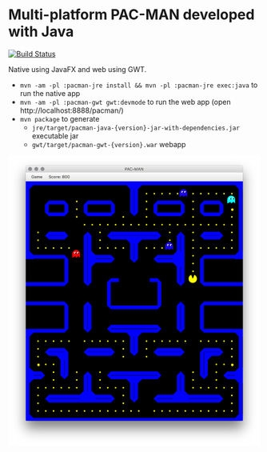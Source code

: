 # Multi-platform PAC-MAN developed with Java 

[![Build Status](https://travis-ci.org/ibaca/pacman.svg?branch=master)](https://travis-ci.org/ibaca/pacman)

Native using JavaFX and web using GWT.

* ``mvn -am -pl :pacman-jre install && mvn -pl :pacman-jre exec:java`` to run the native app
* ``mvn -am -pl :pacman-gwt gwt:devmode`` to run the web app (open http://localhost:8888/pacman/)
* ``mvn package`` to generate 
  * ``jre/target/pacman-java-{version}-jar-with-dependencies.jar`` executable jar
  * ``gwt/target/pacman-gwt-{version}.war`` webapp

[![PacMan](https://github.com/alejandrocq/pacman-JAVA/raw/master/screenshot.png)](https://ibaca.github.io/pacman)
